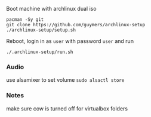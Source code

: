 Boot machine with archlinux dual iso

    pacman -Sy git
    git clone https://github.com/guymers/archlinux-setup
    ./archlinux-setup/setup.sh

Reboot, login in as ```user``` with password ```user``` and run

    ./.archlinux-setup/run.sh

### Audio
use alsamixer to set volume
```sudo alsactl store```

### Notes
make sure cow is turned off for virtualbox folders
